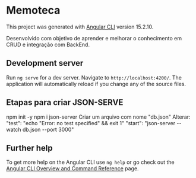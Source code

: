 # Memoteca

This project was generated with [Angular CLI](https://github.com/angular/angular-cli) version 15.2.10.

Desenvolvido com objetivo de aprender e melhorar o conhecimento em CRUD e integração com BackEnd.

## Development server

Run `ng serve` for a dev server. Navigate to `http://localhost:4200/`. The application will automatically reload if you change any of the source files.

## Etapas para criar JSON-SERVE

npm init -y
npm i json-server
Criar um arquivo com nome "db.json"
Alterar:
"test": "echo \"Error: no test specified\" && exit 1"
"start": "json-server --watch db.json --port 3000"

## Further help

To get more help on the Angular CLI use `ng help` or go check out the [Angular CLI Overview and Command Reference](https://angular.io/cli) page.
